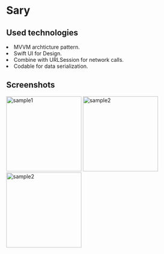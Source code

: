 # Sary

## Used technologies
<li> MVVM archticture pattern. </li>
<li> Swift UI for Design. </li>
<li> Combine with URLSession for network calls. </li>
<li> Codable for data serialization. </li>



## Screenshots
<p float = "left">
<img src="https://raw.githubusercontent.com/amr-sayed/sary/master/.github:images/File3" width="200" alt="sample1">
<img src="https://raw.githubusercontent.com/amr-sayed/sary/master/.github:images/File2" width="200" alt="sample2">
<img src="https://raw.githubusercontent.com/amr-sayed/sary/master/.github:images/File1" width="200" alt="sample2">

</p>
